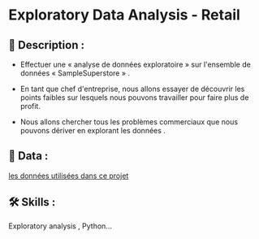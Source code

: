 
# Exploratory Data Analysis - Retail





## 🚀 Description :

  


- Effectuer une « analyse de données exploratoire » sur l'ensemble de données « SampleSuperstore » .

- En tant que chef d'entreprise, nous allons essayer de découvrir les points faibles sur lesquels nous pouvons
travailler pour faire plus de profit.

- Nous allons chercher tous les problèmes commerciaux que nous pouvons dériver en explorant les données .



  
## 🔗 Data :
[les données utilisées dans ce projet](https://bit.ly/3i4rbWl)


  
## 🛠 Skills :
Exploratory analysis , Python...

  
